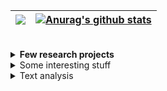 
| <a href="https://github.com/anuraghazra/github-readme-stats"><img align="center" src="https://github-readme-stats.vercel.app/api/top-langs/?username=frandreoli&layout=compact&hide_border=true" /></a> |  <a href="https://github.com/anuraghazra/github-readme-stats"><img align="center" src="https://github-readme-stats.vercel.app/api/pin/?username=frandreoli&repo=atoms_optical_response&hide_border=true" alt="Anurag's github stats" /></a> |
| ------------- | ------------- |


<br/>
 

<div>

<details>
  <summary><b>Few research projects</b></summary>
  <ul>
    <li> <img align="center" src="https://img.shields.io/badge/Julia-purple" /> <b> <a href="https://github.com/frandreoli/atoms_optical_response">atoms_optical_response</a>. </b>Steady-state, optical response of large-scale systems of quantum emitters. Coded in Julia, optimized for multi-threading. </li>
    <li> <img align="center" src="https://img.shields.io/badge/Julia-purple" /> <b> <a href="https://github.com/frandreoli/atoms_optical_dephasing">atoms_optical_dephasing</a>. </b>Dephasing dynamics of an atomic spin-wave, due to inter-atomic, optical interactions (using a first-order cumulant expansion).</i> </li>    
    <li> <img align="center" src="https://img.shields.io/badge/Julia-purple" /> <b> <a href="https://github.com/frandreoli/optimization_atoms_metalens">optimization_atoms_metalens</a>. </b>Toolbox of global algorithms to optimize the efficiency of an atomic metalens. </li>    
    <li> <img align="center" src="https://img.shields.io/badge/Julia-purple" />  <b> optimization_atoms_adjoint. </b> 
      Optimization of the collective, linear optical response of an ensemble of quantum emitters, through the inverse-design of their spatial positions (adjoint algorithms). </li>
    <li> <img align="center" src="https://img.shields.io/badge/Julia-purple" /> <b> optimization_atoms_QM. </b>       Optimization of the efficiency of an atomic-based quantum memory, via the inverse-design of the atomic positions (particle-swarm algorithm).</li>
  </ul>
</details>

<details>
  <summary>Some interesting stuff</summary>
  <ul>
    <li> <img align="center" src="https://img.shields.io/badge/Julia-purple" /> <a href="https://github.com/frandreoli/atoms_optical_response">atoms_optical_response</a></li>
    <li> <img align="center" src="https://img.shields.io/badge/Julia-purple" /> <a href="https://github.com/frandreoli/atoms_optical_dephasing">atoms_optical_dephasing</a></li>    
    <li> <img align="center" src="https://img.shields.io/badge/Julia-purple" /> <a href="https://github.com/frandreoli/optimization_atoms_metalens">optimization_atoms_metalens</a></li>    
  </ul>
</details>

<details>
  <summary>Text analysis</summary>
  <ul>
    <li> <img align="center" src="https://img.shields.io/badge/Julia-purple" /> <a href="https://github.com/frandreoli/atoms_optical_response">atoms_optical_response</a></li>
  </ul>
</details>

</div>
